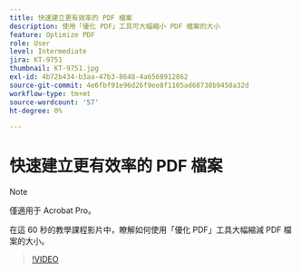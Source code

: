 ```yaml
---
title: 快速建立更有效率的 PDF 檔案
description: 使用「優化 PDF」工具可大幅縮小 PDF 檔案的大小
feature: Optimize PDF
role: User
level: Intermediate
jira: KT-9751
thumbnail: KT-9751.jpg
exl-id: 4b72b434-b3aa-47b3-8648-4a6568912862
source-git-commit: 4e6fbf91e96d26f9ee8f1105ad68738b9450a32d
workflow-type: tm+mt
source-wordcount: '57'
ht-degree: 0%

---
```


# 快速建立更有效率的 PDF 檔案

>[!NOTE]
>
>僅適用于 Acrobat Pro。

在這 60 秒的教學課程影片中，瞭解如何使用「優化 PDF」工具大幅縮減 PDF 檔案的大小。

>[!VIDEO](https://video.tv.adobe.com/v/340077?quality=12&learn=on&hidetitle=true)
